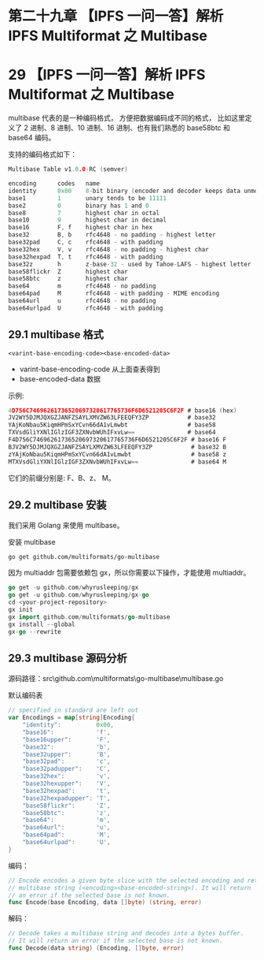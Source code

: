 # 第二十九章 【IPFS 一问一答】解析 IPFS Multiformat 之 Multibase

# 29 【IPFS 一问一答】解析 IPFS Multiformat 之 Multibase

multibase 代表的是一种编码格式， 方便把数据编码成不同的格式， 比如这里定义了 2 进制、8 进制、10 进制、16 进制、也有我们熟悉的 base58btc 和 base64 编码。

支持的编码格式如下：

```go
Multibase Table v1.0.0-RC (semver)

encoding      codes   name
identity      0x00    8-bit binary (encoder and decoder keeps data unmodified)
base1         1       unary tends to be 11111
base2         0       binary has 1 and 0
base8         7       highest char in octal
base10        9       highest char in decimal
base16        F, f    highest char in hex
base32        B, b    rfc4648 - no padding - highest letter
base32pad     C, c    rfc4648 - with padding
base32hex     V, v    rfc4648 - no padding - highest char
base32hexpad  T, t    rfc4648 - with padding
base32z       h       z-base-32 - used by Tahoe-LAFS - highest letter
base58flickr  Z       highest char
base58btc     z       highest char
base64        m       rfc4648 - no padding
base64pad     M       rfc4648 - with padding - MIME encoding
base64url     u       rfc4648 - no padding
base64urlpad  U       rfc4648 - with padding 
```

## 29.1 multibase 格式

`<varint-base-encoding-code><base-encoded-data>`

*   varint-base-encoding-code 从上面查表得到
*   base-encoded-data 数据

示例:

```go
4D756C74696261736520697320617765736F6D6521205C6F2F # base16 (hex)
JV2WY5DJMJQXGZJANFZSAYLXMVZW63LFEEQFY3ZP           # base32
YAjKoNbau5KiqmHPmSxYCvn66dA1vLmwbt                 # base58
TXVsdGliYXNlIGlzIGF3ZXNvbWUhIFxvLw==               # base64
F4D756C74696261736520697320617765736F6D6521205C6F2F # base16 F
BJV2WY5DJMJQXGZJANFZSAYLXMVZW63LFEEQFY3ZP           # base32 B
zYAjKoNbau5KiqmHPmSxYCvn66dA1vLmwbt                 # base58 z
MTXVsdGliYXNlIGlzIGF3ZXNvbWUhIFxvLw==               # base64 M 
```

它们的前缀分别是: F、B、z、 M。

## 29.2 multibase 安装

我们采用 Golang 来使用 multibase。

安装 multibase

`go get github.com/multiformats/go-multibase`

因为 multiaddr 包需要依赖包 gx，所以你需要以下操作，才能使用 multiaddr。

```go
go get -u github.com/whyrusleeping/gx
go get -u github.com/whyrusleeping/gx-go
cd <your-project-repository>
gx init
gx import github.com/multiformats/go-multibase
gx install --global
gx-go --rewrite 
```

## 29.3 multibase 源码分析

源码路径：src\github.com\multiformats\go-multibase\multibase.go

默认编码表

```go
// specified in standard are left out
var Encodings = map[string]Encoding{
    "identity":          0x00,
    "base16":            'f',
    "base16upper":       'F',
    "base32":            'b',
    "base32upper":       'B',
    "base32pad":         'c',
    "base32padupper":    'C',
    "base32hex":         'v',
    "base32hexupper":    'V',
    "base32hexpad":      't',
    "base32hexpadupper": 'T',
    "base58flickr":      'Z',
    "base58btc":         'z',
    "base64":            'm',
    "base64url":         'u',
    "base64pad":         'M',
    "base64urlpad":      'U',
}
```

编码：

```go
// Encode encodes a given byte slice with the selected encoding and returns a
// multibase string (<encoding><base-encoded-string>). It will return
// an error if the selected base is not known.
func Encode(base Encoding, data []byte) (string, error) 
```

解码：

```go
// Decode takes a multibase string and decodes into a bytes buffer.
// It will return an error if the selected base is not known.
func Decode(data string) (Encoding, []byte, error) 
```